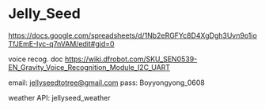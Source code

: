 # Jelly_Seed
https://docs.google.com/spreadsheets/d/1Nb2eRGFYc8D4XgDgh3Uvn9o1ioTfJEmE-Iyc-q7nVAM/edit#gid=0

voice recog. doc
https://wiki.dfrobot.com/SKU_SEN0539-EN_Gravity_Voice_Recognition_Module_I2C_UART

email: jellyseedtotree@gmail.com
pass: Boyyongyong_0608

weather API:
jellyseed_weather
